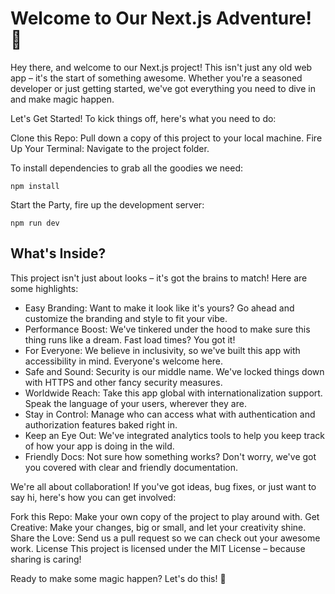 # Welcome to Our Next.js Adventure! 🚀

Hey there, and welcome to our Next.js project! This isn't just any old web app – it's the start of something awesome. Whether you're a seasoned developer or just getting started, we've got everything you need to dive in and make magic happen.

Let's Get Started!
To kick things off, here's what you need to do:

Clone this Repo: Pull down a copy of this project to your local machine.
Fire Up Your Terminal: Navigate to the project folder.

To install dependencies to grab all the goodies we need:

```
npm install 
``` 

Start the Party, fire up the development server: 

``` 
npm run dev
```

## What's Inside?

This project isn't just about looks – it's got the brains to match! Here are some highlights:

- Easy Branding: Want to make it look like it's yours? Go ahead and customize the branding and style to fit your vibe.
- Performance Boost: We've tinkered under the hood to make sure this thing runs like a dream. Fast load times? You got it!
- For Everyone: We believe in inclusivity, so we've built this app with accessibility in mind. Everyone's welcome here.
- Safe and Sound: Security is our middle name. We've locked things down with HTTPS and other fancy security measures.
- Worldwide Reach: Take this app global with internationalization support. Speak the language of your users, wherever they are.
- Stay in Control: Manage who can access what with authentication and authorization features baked right in.
- Keep an Eye Out: We've integrated analytics tools to help you keep track of how your app is doing in the wild.
- Friendly Docs: Not sure how something works? Don't worry, we've got you covered with clear and friendly documentation.

We're all about collaboration! If you've got ideas, bug fixes, or just want to say hi, here's how you can get involved:

Fork this Repo: Make your own copy of the project to play around with.
Get Creative: Make your changes, big or small, and let your creativity shine.
Share the Love: Send us a pull request so we can check out your awesome work.
License
This project is licensed under the MIT License – because sharing is caring!

Ready to make some magic happen? Let's do this! 🌟
